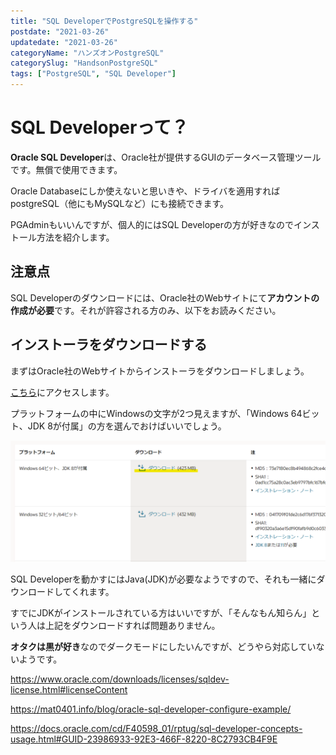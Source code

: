 ```yaml
---
title: "SQL DeveloperでPostgreSQLを操作する"
postdate: "2021-03-26"
updatedate: "2021-03-26"
categoryName: "ハンズオンPostgreSQL"
categorySlug: "HandsonPostgreSQL"
tags: ["PostgreSQL", "SQL Developer"]
---
```


# SQL Developerって？

**Oracle SQL Developer**は、Oracle社が提供するGUIのデータベース管理ツールです。無償で使用できます。

Oracle Databaseにしか使えないと思いきや、ドライバを適用すればpostgreSQL（他にもMySQLなど）にも接続できます。

PGAdminもいいんですが、個人的にはSQL Developerの方が好きなのでインストール方法を紹介します。

## 注意点

SQL Developerのダウンロードには、Oracle社のWebサイトにて**アカウントの作成が必要**です。それが許容される方のみ、以下をお読みください。

## インストーラをダウンロードする

まずはOracle社のWebサイトからインストーラをダウンロードしましょう。

[こちら](https://www.oracle.com/jp/tools/downloads/sqldev-downloads.html)にアクセスします。

プラットフォームの中にWindowsの文字が2つ見えますが、「Windows 64ビット、JDK 8が付属」の方を選んでおけばいいでしょう。

![](./images/image01.png)

SQL Developerを動かすにはJava(JDK)が必要なようですので、それも一緒にダウンロードしてくれます。

すでにJDKがインストールされている方はいいですが、「そんなもん知らん」という人は上記をダウンロードすれば問題ありません。

**オタクは黒が好き**なのでダークモードにしたいんですが、どうやら対応していないようです。


https://www.oracle.com/downloads/licenses/sqldev-license.html#licenseContent

https://mat0401.info/blog/oracle-sql-developer-configure-example/

https://docs.oracle.com/cd/F40598_01/rptug/sql-developer-concepts-usage.html#GUID-23986933-92E3-466F-8220-8C2793CB4F9E